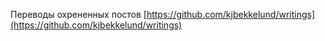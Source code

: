 Переводы охрененных постов [https://github.com/kjbekkelund/writings](https://github.com/kjbekkelund/writings)
